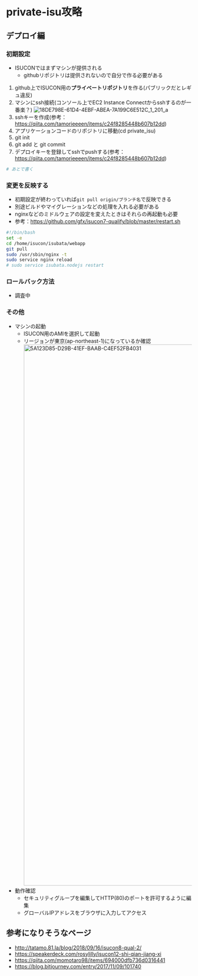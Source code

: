 # private-isu攻略

## デプロイ編
### 初期設定
- ISUCONではまずマシンが提供される
  - githubリポジトリは提供されないので自分で作る必要がある

1. github上でISUCON用の**プライベートリポジトリ**を作る(パブリックだとレギュ違反)
2. マシンにssh接続(コンソール上でEC2 Instance Connectからsshするのが一番楽？)
![18DE798E-61D4-4EBF-ABEA-7A199C6E512C_1_201_a](https://github.com/IzmYuta/TIL/assets/104307371/01dc18b0-d611-4a03-84c2-d80b6c22b50c)
3. sshキーを作成(参考：https://qiita.com/tamorieeeen/items/c24f8285448b607b12dd)
4. アプリケーションコードのリポジトリに移動(cd private_isu)
5. git init
6. git add と git commit
7. デプロイキーを登録してsshでpushする(参考：https://qiita.com/tamorieeeen/items/c24f8285448b607b12dd)

```bash
# あとで書く
```

### 変更を反映する
- 初期設定が終わっていれば`git pull origin/ブランチ名`で反映できる
- 別途ビルドやマイグレーションなどの処理を入れる必要がある
- nginxなどのミドルウェアの設定を変えたときはそれらの再起動も必要
- 参考：https://github.com/gfx/isucon7-qualify/blob/master/restart.sh
```bash
#!/bin/bash
set -e
cd /home/isucon/isubata/webapp
git pull
sudo /usr/sbin/nginx -t
sudo service nginx reload
# sudo service isubata.nodejs restart
```

### ロールバック方法
- 調査中


### その他
- マシンの起動
  - ISUCON用のAMIを選択して起動
  - リージョンが東京(ap-northeast-1)になっているか確認
    <img width="1470" alt="5A123D85-D29B-41EF-BAAB-C4EF52FB4031" src="https://github.com/IzmYuta/TIL/assets/104307371/d71ed80f-ddb6-47c4-8795-eab3b9a347a5">
- 動作確認
  - セキュリティグループを編集してHTTP(80)のポートを許可するように編集
  - グローバルIPアドレスをブラウザに入力してアクセス

## 参考になりそうなページ
- http://tatamo.81.la/blog/2018/09/16/isucon8-qual-2/
- https://speakerdeck.com/rosylilly/isucon12-shi-qian-jiang-xi
- https://qiita.com/momotaro98/items/694000dfb736d0316441
- https://blog.bitjourney.com/entry/2017/11/09/101740
